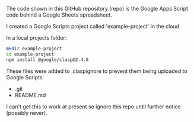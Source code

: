 The code shown in this GitHub repository (repo) is the Google Apps Script code behind a Google Sheets spreadsheet.

I created a Google Scripts project called 'example-project' in the cloud

In a local projects folder:
```bash
mkdir example-project
cd example-project
npm install @google/clasp@2.4.0
```

These files were added to .claspignore to prevent them being uploaded to Google Scripts:
+ .git
+ README.md

I can't get this to work at present so ignore this repo until further notice (possibly never).